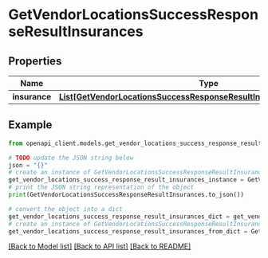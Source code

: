 # GetVendorLocationsSuccessResponseResultInsurances


## Properties

Name | Type | Description | Notes
------------ | ------------- | ------------- | -------------
**insurance** | [**List[GetVendorLocationsSuccessResponseResultInsurancesInsuranceInner]**](GetVendorLocationsSuccessResponseResultInsurancesInsuranceInner.md) |  | [optional] 

## Example

```python
from openapi_client.models.get_vendor_locations_success_response_result_insurances import GetVendorLocationsSuccessResponseResultInsurances

# TODO update the JSON string below
json = "{}"
# create an instance of GetVendorLocationsSuccessResponseResultInsurances from a JSON string
get_vendor_locations_success_response_result_insurances_instance = GetVendorLocationsSuccessResponseResultInsurances.from_json(json)
# print the JSON string representation of the object
print(GetVendorLocationsSuccessResponseResultInsurances.to_json())

# convert the object into a dict
get_vendor_locations_success_response_result_insurances_dict = get_vendor_locations_success_response_result_insurances_instance.to_dict()
# create an instance of GetVendorLocationsSuccessResponseResultInsurances from a dict
get_vendor_locations_success_response_result_insurances_from_dict = GetVendorLocationsSuccessResponseResultInsurances.from_dict(get_vendor_locations_success_response_result_insurances_dict)
```
[[Back to Model list]](../README.md#documentation-for-models) [[Back to API list]](../README.md#documentation-for-api-endpoints) [[Back to README]](../README.md)


